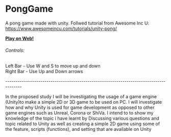 # PongGame
A pong game made with unity. Follwed tutorial from Awesome Inc U: https://www.awesomeincu.com/tutorials/unity-pong/



**[Play on Web!](http://KayleneRameka.github.io/)**

###### Controls: <br />
Left Bar - Use W and S to move up and down <br />
Right Bar - Use Up and Down arrows

--------------------------------------------------------------------------------------<br />


In the proposed study I will be investigating the usage of a game engine (Unity)to make a simple 2D or 3D game to be used on PC. I will investigate how and why Unity is used for game development as opposed to other game engines such as Unreal, Corona or ShiVa. I intend to to show my knowledge of the topic i have learnt by Discussing various questions and topic related to Unity as well as creating a simple 2D game using some of the feature, scripts (functions), and setting that are available on Unity
